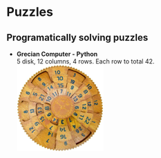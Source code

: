 # Puzzles
<h2>Programatically solving puzzles</h2>

<ul>
	<li><b>Grecian Computer - Python<br></b>
		5 disk, 12 columns, 4 rows.
		Each row to total 42.<br>
 		<img src="./grecian_computer/grecian.jpg" alt="Grecian Computer - Image" style="width:200px;height:200px">
	</li>	
</ul>

